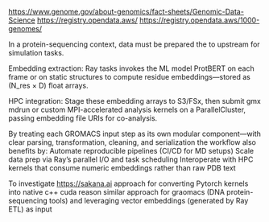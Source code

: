 

https://www.genome.gov/about-genomics/fact-sheets/Genomic-Data-Science
https://registry.opendata.aws/
https://registry.opendata.aws/1000-genomes/

In a protein-sequencing context, data must be prepared the to upstream for simulation tasks. 

Embedding extraction: Ray tasks invokes the ML model ProtBERT on each frame or on static structures to compute residue embeddings—stored as (N_res × D) float arrays.

HPC integration: Stage these embedding arrays to S3/FSx, then submit gmx mdrun or custom MPI-accelerated analysis kernels on a ParallelCluster, passing embedding file URIs for co-analysis.

By treating each GROMACS input step as its own modular component—with clear parsing, transformation, cleaning, and serialization the workflow also benefits by:
    Automate reproducible pipelines (CI/CD for MD setups)
    Scale data prep via Ray’s parallel I/O and task scheduling
    Interoperate with HPC kernels that consume numeric embeddings rather than raw PDB text



To investigate https://sakana.ai approach for converting Pytorch kernels into native c++ cuda
    reason similar approach for graomacs (DNA protein-sequencing tools) and leveraging vector embeddings (generated by Ray ETL) as input